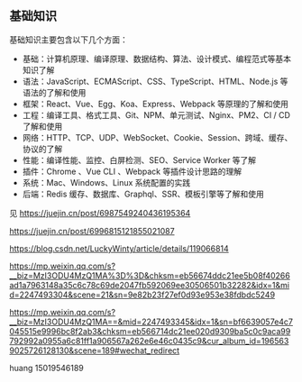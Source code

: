 ## 基础知识

基础知识主要包含以下几个方面：

- 基础：计算机原理、编译原理、数据结构、算法、设计模式、编程范式等基本知识了解
- 语法：JavaScript、ECMAScript、CSS、TypeScript、HTML、Node.js 等语法的了解和使用
- 框架：React、Vue、Egg、Koa、Express、Webpack 等原理的了解和使用
- 工程：编译工具、格式工具、Git、NPM、单元测试、Nginx、PM2、CI / CD 了解和使用
- 网络：HTTP、TCP、UDP、WebSocket、Cookie、Session、跨域、缓存、协议的了解
- 性能：编译性能、监控、白屏检测、SEO、Service Worker 等了解
- 插件：Chrome 、Vue CLI 、Webpack 等插件设计思路的理解
- 系统：Mac、Windows、Linux 系统配置的实践
- 后端：Redis 缓存、数据库、Graphql、SSR、模板引擎等了解和使用

见 https://juejin.cn/post/6987549240436195364

https://juejin.cn/post/6996815121855021087

https://blog.csdn.net/LuckyWinty/article/details/119066814

https://mp.weixin.qq.com/s?__biz=MzI3ODU4MzQ1MA%3D%3D&chksm=eb56674ddc21ee5b08f40266ad1a7963148a35c6c78c69de2047fb592069ee30506501b32282&idx=1&mid=2247493304&scene=21&sn=9e82b23f27ef0d93e953e38fdbdc5249

https://mp.weixin.qq.com/s?__biz=MzI3ODU4MzQ1MA==&mid=2247493345&idx=1&sn=bf6639057e4c7045515e9996bc8f2ab3&chksm=eb566714dc21ee020d9309ba5c0c9aca99792992a0955a6c81ff1a906567a262e6e46c0435c9&cur_album_id=1965639025726128130&scene=189#wechat_redirect





huang   15019546189